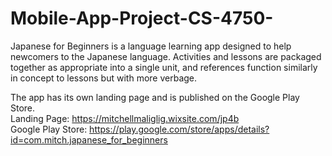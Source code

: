 # Mobile-App-Project-CS-4750-

Japanese for Beginners is a language learning app designed to help newcomers to the Japanese language. Activities and lessons are packaged together as appropriate into a single unit, and references function similarly in concept to lessons but with more verbage. 

The app has its own landing page and is published on the Google Play Store. <br />
Landing Page: https://mitchellmaliglig.wixsite.com/jp4b <br />
Google Play Store: https://play.google.com/store/apps/details?id=com.mitch.japanese_for_beginners <br />
